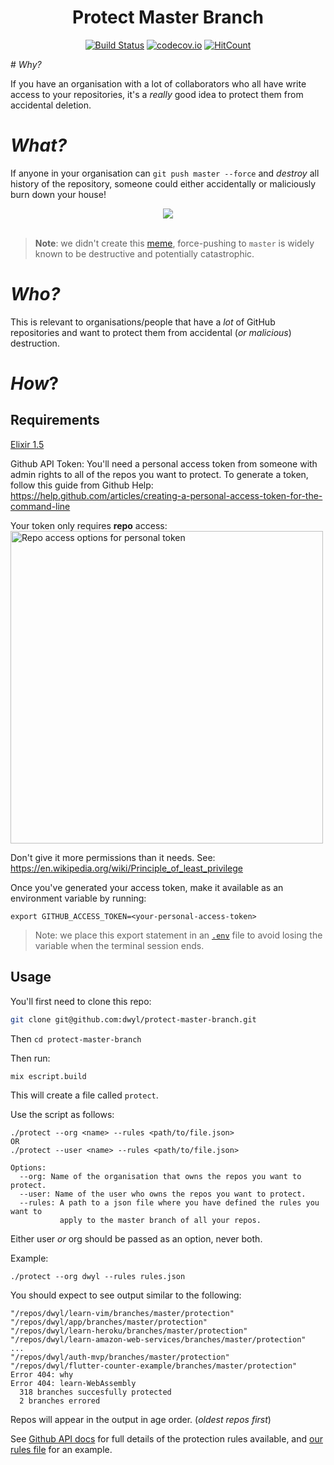 <div align="center">

# Protect Master Branch

[![Build Status](https://img.shields.io/travis/dwyl/protect-master-branch/master.svg?style=flat-square)](https://travis-ci.org/dwyl/protect-master-branch)
[![codecov.io](https://img.shields.io/codecov/c/github/dwyl/protect-master-branch/master.svg?style=flat-square)](http://codecov.io/github/dwyl/protect-master-branch?branch=master)
[![HitCount](http://hits.dwyl.com/dwyl/protect-master-branch.svg)](http://hits.dwyl.com/dwyl/protect-master-branch)

</div>

# _Why?_

If you have an organisation
with a lot of collaborators
who all have write access to your repositories,
it's a _really_ good idea
to protect them from accidental deletion.


# _What?_

If anyone in your organisation can
`git push master --force`
and _destroy_ all history of the repository,
someone could either accidentally or maliciously
burn down your house!

<div align="center">
    <a href="https://www.google.com/search?q=git+push+master+--force&source=lnms&tbm=isch">
        <img src="https://user-images.githubusercontent.com/194400/66544431-049f0a00-eb30-11e9-8ccc-696d2016a05b.png">
    </a>
</div>
<br />

> **Note**: we didn't create this
[meme](https://www.google.com/search?q=git+push+master+--force&tbm=isch),
force-pushing to `master` is widely known to be destructive
and potentially catastrophic.


# _Who?_

This is relevant to organisations/people
that have a _lot_ of GitHub repositories
and want to protect them from accidental
(_or malicious_) destruction.


# _How_?

## Requirements

[Elixir 1.5](http://elixir-lang.github.io/install.html)

Github API Token:
You'll need a personal access token
from someone with admin rights
to all of the repos you want to protect.
To generate a token,
follow this guide from Github Help:
https://help.github.com/articles/creating-a-personal-access-token-for-the-command-line

Your token only requires **repo** access:  
<img width="500" alt="Repo access options for personal token"
src="https://user-images.githubusercontent.com/8939909/32742752-3a9f68d2-c8a2-11e7-9251-e022095f6ee0.png">  

Don't give it more permissions than it needs.
See: https://en.wikipedia.org/wiki/Principle_of_least_privilege

Once you've generated your access token,
make it available as an environment variable by running:

```
export GITHUB_ACCESS_TOKEN=<your-personal-access-token>
```

> Note: we place this export statement
in an
[`.env`](https://github.com/dwyl/learn-environment-variables#3-use-a-env-file-locally-which-you-can-gitignore)
file to avoid losing the variable when the terminal session ends.




## Usage

You'll first need to clone this repo:  

```sh
git clone git@github.com:dwyl/protect-master-branch.git
```

Then `cd protect-master-branch`

Then run:  
```sh
mix escript.build
```

This will create a file called `protect`.

Use the script as follows:  
```
./protect --org <name> --rules <path/to/file.json>
OR
./protect --user <name> --rules <path/to/file.json>

Options:
  --org: Name of the organisation that owns the repos you want to protect.
  --user: Name of the user who owns the repos you want to protect.
  --rules: A path to a json file where you have defined the rules you want to
           apply to the master branch of all your repos.
```

Either user _or_ org should be passed as an option, never both.

Example:
```
./protect --org dwyl --rules rules.json
```

You should expect to see output similar to the following:

```
"/repos/dwyl/learn-vim/branches/master/protection"
"/repos/dwyl/app/branches/master/protection"
"/repos/dwyl/learn-heroku/branches/master/protection"
"/repos/dwyl/learn-amazon-web-services/branches/master/protection"
...
"/repos/dwyl/auth-mvp/branches/master/protection"
"/repos/dwyl/flutter-counter-example/branches/master/protection"
Error 404: why
Error 404: learn-WebAssembly
  318 branches succesfully protected
  2 branches errored
```

Repos will appear in the output in age order.
(_oldest repos first_)


 See [Github API docs](https://developer.github.com/v3/repos/branches/#update-branch-protection) for full details of the protection rules available, and [our rules file](https://github.com/dwyl/protect-master-branch/blob/master/rules.json) for an example.
